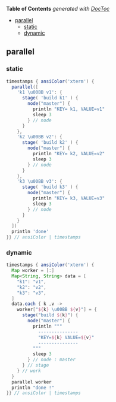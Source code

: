 <!-- START doctoc generated TOC please keep comment here to allow auto update -->
<!-- DON'T EDIT THIS SECTION, INSTEAD RE-RUN doctoc TO UPDATE -->
**Table of Contents**  *generated with [DocToc](https://github.com/thlorenz/doctoc)*

- [parallel](#parallel)
  - [static](#static)
  - [dynamic](#dynamic)

<!-- END doctoc generated TOC please keep comment here to allow auto update -->

## parallel
### static
```groovy
timestamps { ansiColor('xterm') {
  parallel([
    'k1 \u00BB v1': {
      stage( 'build k1' ) {
        node("master") {
          println "KEY= k1, VALUE=v1"
          sleep 3
        } // node
      }
    },
    'k2 \u00BB v2': {
      stage( 'build k2' ) {
        node("master") {
          println "KEY= k2, VALUE=v2"
          sleep 3
        } // node
      }
    },
    'k3 \u00BB v3': {
      stage( 'build k3' ) {
        node("master") {
          println "KEY= k3, VALUE=v3"
          sleep 3
        } // node
      }
    }
  ])
  println 'done'
}} // ansiColor | timestamps
```

### dynamic
```groovy
timestamps { ansiColor('xterm') {
  Map worker = [:]
  Map<String, String> data = [
    "k1": "v1",
    "k2": "v2",
    "k3": "v3",
  ]
  data.each { k ,v ->
    worker["${k} \u00BB ${v}"] = {
      stage("build ${k}") {
        node("master") {
          println """
            ---------------
            "KEY=${k} VALUE=${v}"
            ---------------
          """
          sleep 3
        } // node : master
      } // stage
    } // work
  }
  parallel worker
  println "done !"
}} // ansiColor | timestamps
```

